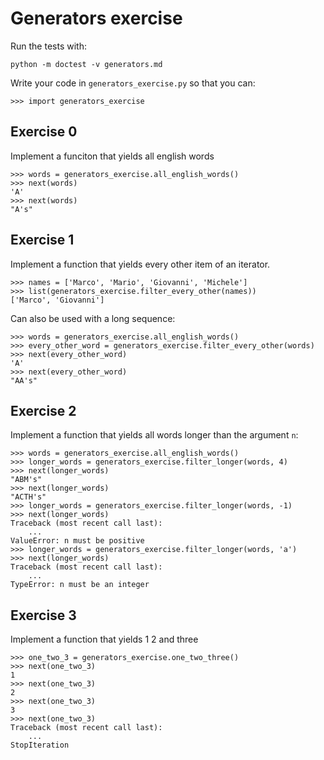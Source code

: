 # Generators exercise

Run the tests with:

    python -m doctest -v generators.md


Write your code in `generators_exercise.py` so that you can:

    >>> import generators_exercise

## Exercise 0

Implement a funciton that yields all english words

    >>> words = generators_exercise.all_english_words()
    >>> next(words)
    'A'
    >>> next(words)
    "A's"

## Exercise 1

Implement a function that yields every other item of an iterator.

    >>> names = ['Marco', 'Mario', 'Giovanni', 'Michele']
    >>> list(generators_exercise.filter_every_other(names))
    ['Marco', 'Giovanni']


Can also be used with a long sequence:

    >>> words = generators_exercise.all_english_words()
    >>> every_other_word = generators_exercise.filter_every_other(words)
    >>> next(every_other_word)
    'A'
    >>> next(every_other_word)
    "AA's"


## Exercise 2

Implement a function that yields all words longer than the argument `n`:

    >>> words = generators_exercise.all_english_words()
    >>> longer_words = generators_exercise.filter_longer(words, 4)
    >>> next(longer_words)
    "ABM's"
    >>> next(longer_words)
    "ACTH's"
    >>> longer_words = generators_exercise.filter_longer(words, -1)
    >>> next(longer_words)
    Traceback (most recent call last):
        ...
    ValueError: n must be positive
    >>> longer_words = generators_exercise.filter_longer(words, 'a')
    >>> next(longer_words)
    Traceback (most recent call last):
        ...
    TypeError: n must be an integer



## Exercise 3

Implement a function that yields 1 2 and three

    >>> one_two_3 = generators_exercise.one_two_three()
    >>> next(one_two_3)
    1
    >>> next(one_two_3)
    2
    >>> next(one_two_3)
    3
    >>> next(one_two_3)
    Traceback (most recent call last):
        ...
    StopIteration
